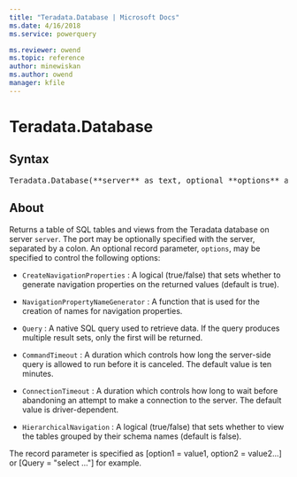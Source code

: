 ```yaml
---
title: "Teradata.Database | Microsoft Docs"
ms.date: 4/16/2018
ms.service: powerquery

ms.reviewer: owend
ms.topic: reference
author: minewiskan
ms.author: owend
manager: kfile
---
```

# Teradata.Database

## Syntax

<pre>
Teradata.Database(**server** as text, optional **options** as nullable record) as table
</pre>

## About
Returns a table of SQL tables and views from the Teradata database on server `server`. The port may be optionally specified with the server, separated by a colon. An optional record parameter, `options`, may be specified to control the following options: 

* `CreateNavigationProperties` : A logical (true/false) that sets whether to generate navigation properties on the returned values (default is true).

* `NavigationPropertyNameGenerator` : A function that is used for the creation of names for navigation properties.

* `Query` : A native SQL query used to retrieve data. If the query produces multiple result sets, only the first will be returned.

* `CommandTimeout` : A duration which controls how long the server-side query is allowed to run before it is canceled. The default value is ten minutes.

* `ConnectionTimeout` : A duration which controls how long to wait before abandoning an attempt to make a connection to the server. The default value is driver-dependent.

* `HierarchicalNavigation` : A logical (true/false) that sets whether to view the tables grouped by their schema names (default is false).

The record parameter is specified as [option1 = value1, option2 = value2...] or [Query = "select ..."] for example. 
  
